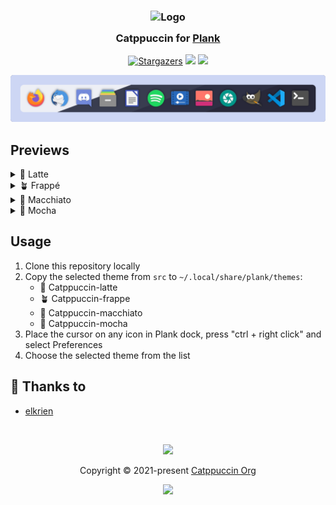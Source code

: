 <h3 align="center">
	<img src="https://raw.githubusercontent.com/catppuccin/catppuccin/main/assets/logos/exports/1544x1544_circle.png" width="100" alt="Logo"/><br/>
	<img src="https://raw.githubusercontent.com/catppuccin/catppuccin/main/assets/misc/transparent.png" height="30" width="0px"/>
	Catppuccin for <a href="https://launchpad.net/plank">Plank</a>
	<img src="https://raw.githubusercontent.com/catppuccin/catppuccin/main/assets/misc/transparent.png" height="30" width="0px"/>
</h3>
<p align="center">
    <a href="https://github.com/catppuccin/plank/stargazers"><img alt="Stargazers" src="https://img.shields.io/github/stars/catppuccin/plank?colorA=363a4f&colorB=b7bdf8&style=for-the-badge"></a>
    <a href="https://github.com/catppuccin/plank/issues"><img src="https://img.shields.io/github/issues/catppuccin/plank?colorA=363a4f&colorB=f5a97f&style=for-the-badge"></a>
    <a href="https://github.com/catppuccin/plank/contributors"><img src="https://img.shields.io/github/contributors/catppuccin/plank?colorA=363a4f&colorB=a6da95&style=for-the-badge"></a>
</p>

<p align="center">
  <img src="https://raw.githubusercontent.com/catppuccin/plank/main/assets/cat-plank.png"/>
</p>

## Previews

<details>
<summary>🌻 Latte</summary>
  <img src="https://raw.githubusercontent.com/catppuccin/plank/main/assets/plank-latte.png"/>
</details>
<details>
<summary>🪴 Frappé</summary>
  <img src="https://raw.githubusercontent.com/catppuccin/plank/main/assets/plank-frappe.png"/>
</details>
<details>
<summary>🌺 Macchiato</summary>
  <img src="https://raw.githubusercontent.com/catppuccin/plank/main/assets/plank-macchiato.png"/>
</details>
<details>
<summary>🌿 Mocha</summary>
  <img src="https://raw.githubusercontent.com/catppuccin/plank/main/assets/plank-mocha.png"/>
</details>


## Usage

1. Clone this repository locally
2. Copy the selected theme from `src` to `~/.local/share/plank/themes`:
    - 🌻 Catppuccin-latte
    - 🪴 Catppuccin-frappe
    - 🌺 Catppuccin-macchiato
    - 🌿 Catppuccin-mocha
3. Place the cursor on any icon in Plank dock, press "ctrl + right click" and select Preferences
4. Choose the selected theme from the list

## 💝 Thanks to

-   [elkrien](https://github.com/elkrien)

&nbsp;

<p align="center"><img src="https://raw.githubusercontent.com/catppuccin/catppuccin/main/assets/footers/gray0_ctp_on_line.svg?sanitize=true" /></p>
<p align="center">Copyright &copy; 2021-present <a href="https://github.com/catppuccin" target="_blank">Catppuccin Org</a>
<p align="center"><a href="https://github.com/catppuccin/catppuccin/blob/main/LICENSE"><img src="https://img.shields.io/static/v1.svg?style=for-the-badge&label=License&message=MIT&logoColor=d9e0ee&colorA=363a4f&colorB=b7bdf8"/></a></p>
